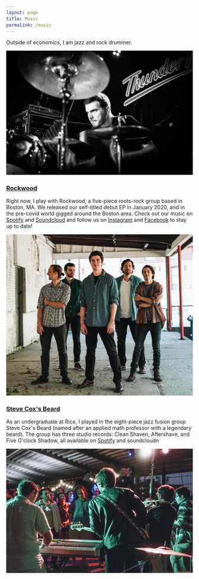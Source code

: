 ```yaml
---
layout: page
title: Music
permalink: /music
---
```


Outside of economics, I am jazz and rock drummer.

![drums1](/images/drums1.jpg)

### [Rockwood](https://www.rockwoodtheband.com)
Right now, I play with Rockwood, a five-piece roots-rock group based in Boston, MA. We released our self-titled debut EP in January 2020, and in the pre-covid world gigged around the Boston area. Check out our music on [Spotify](https://www.spotify.com/rockwoodtheband/) and [Soundcloud](https://www.soundcloud.com/rockwoodtheband/) and follow us on [Instagram](https://www.instagram.com/rockwoodtheband/) and [Facebook](https://www.facebook.com/rockwoodtheband/) to stay up to date!

![rockwood](/images/rw1.jpg)

### [Steve Cox's Beard](https://soundcloud.com/stevecoxsbeard)
As an undergraduate at Rice, I played in the eight-piece jazz fusion group Steve Cox's Beard (named after an applied math professor with a legendary beard). The group has three studio records: Clean Shaven, Aftershave, and Five O'clock Shadow, all available on [Spotify](https://www.spotify.com/steveoxsbeard/) and  soundcloudn 

![scb](/images/scb1.jpg)

